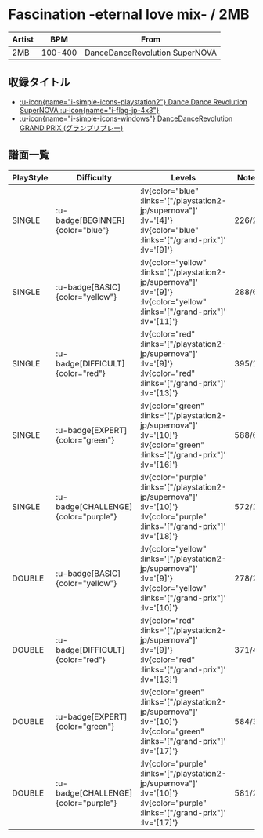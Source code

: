 # Fascination -eternal love mix- / 2MB

|Artist|BPM|From|
|------|---|----|
|2MB|100-400|DanceDanceRevolution SuperNOVA|

## 収録タイトル

- [ :u-icon{name="i-simple-icons-playstation2"} Dance Dance Revolution SuperNOVA :u-icon{name="i-flag-jp-4x3"} ](/playstation2-jp/supernova)
- [ :u-icon{name="i-simple-icons-windows"} DanceDanceRevolution GRAND PRIX (グランプリプレー)](/grand-prix)

## 譜面一覧

|PlayStyle|Difficulty|Levels|Notes|Movie|
|---------|----------|------|-----|-----|
|SINGLE| :u-badge[BEGINNER]{color="blue"} | :lv{color="blue" :links='["/playstation2-jp/supernova"]' :lv='[4]'}  :lv{color="blue" :links='["/grand-prix"]' :lv='[9]'} |226/2||
|SINGLE| :u-badge[BASIC]{color="yellow"} | :lv{color="yellow" :links='["/playstation2-jp/supernova"]' :lv='[9]'}  :lv{color="yellow" :links='["/grand-prix"]' :lv='[11]'} |288/6||
|SINGLE| :u-badge[DIFFICULT]{color="red"} | :lv{color="red" :links='["/playstation2-jp/supernova"]' :lv='[9]'}  :lv{color="red" :links='["/grand-prix"]' :lv='[13]'} |395/1||
|SINGLE| :u-badge[EXPERT]{color="green"} | :lv{color="green" :links='["/playstation2-jp/supernova"]' :lv='[10]'}  :lv{color="green" :links='["/grand-prix"]' :lv='[16]'} |588/6||
|SINGLE| :u-badge[CHALLENGE]{color="purple"} | :lv{color="purple" :links='["/playstation2-jp/supernova"]' :lv='[10]'}  :lv{color="purple" :links='["/grand-prix"]' :lv='[18]'} |572/14||
|DOUBLE| :u-badge[BASIC]{color="yellow"} | :lv{color="yellow" :links='["/playstation2-jp/supernova"]' :lv='[9]'}  :lv{color="yellow" :links='["/grand-prix"]' :lv='[10]'} |278/20||
|DOUBLE| :u-badge[DIFFICULT]{color="red"} | :lv{color="red" :links='["/playstation2-jp/supernova"]' :lv='[9]'}  :lv{color="red" :links='["/grand-prix"]' :lv='[13]'} |371/4||
|DOUBLE| :u-badge[EXPERT]{color="green"} | :lv{color="green" :links='["/playstation2-jp/supernova"]' :lv='[10]'}  :lv{color="green" :links='["/grand-prix"]' :lv='[17]'} |584/3||
|DOUBLE| :u-badge[CHALLENGE]{color="purple"} | :lv{color="purple" :links='["/playstation2-jp/supernova"]' :lv='[10]'}  :lv{color="purple" :links='["/grand-prix"]' :lv='[17]'} |581/2||
